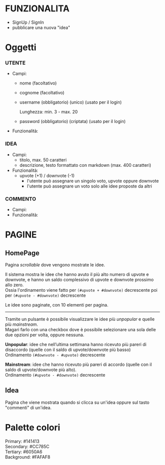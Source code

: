 # FUNZIONALITA
- SignUp / SignIn
- pubblicare una nuova "idea"

# Oggetti
### UTENTE
- Campi:
    - nome (facoltativo)
    - cognome (facoltativo)
    - username (obbligatorio) (unico) (usato per il login) 
    
        Lunghezza: min. 3 - max. 20
    - password (obbligatorio) (criptata) (usato per il login) 
- Funzionalità:

### IDEA
- Campi:
	- titolo, max. 50 caratteri
	- descrizione, testo formattato con markdown (max. 400 caratteri)
- Funzionalità:
    - upvote (+1) / downvote (-1)
        - l'utente può assegnare un singolo voto, upvote oppure downvote
        - l'utente può assegnare un voto solo alle idee proposte da altri
### COMMENTO
- Campi:
- Funzionalità:

# PAGINE
## HomePage
Pagina *scrollable* dove vengono mostrate le idee.

Il sistema mostra le idee che hanno avuto il più alto numero di upvote e downvote, e hanno un saldo complessivo di upvote e downvote prossimo allo zero. 
<br/>
Ossia l'ordinamento viene fatto per `(#upvote + #downvote)` decrescente poi per `(#upvote - #downvote)` decrescente

Le idee sono paginate, con 10 elementi per pagina.

---

Tramite un pulsante è possibile visualizzare le idee più *unpopular* e quelle più *mainstream*.
<br/>
Magari farlo con una checkbox dove è possibile selezionare una sola delle due opzioni per volta, oppure nessuna.

**Unpopular**: idee che nell’ultima settimana hanno ricevuto più pareri di disaccordo (quelle con il saldo di upvote/downvote più basso)
<br/>
Ordinamento `(#downvote - #upvote)` decrescente

**Mainstream**: idee che hanno ricevuto più pareri di accordo (quelle con il saldo di upvote/downvote più alto).
<br/>
Ordinamento `(#upvote - #downvote)` decrescente

## Idea
Pagina che viene mostrata quando si clicca su un'idea oppure sul tasto "commenti" di un'idea.

# Palette colori
Primary: #141413
<br/>
Secondary: #CC785C
<br/>
Tertiary: #6050A6
<br/>
Background: #FAFAF8

